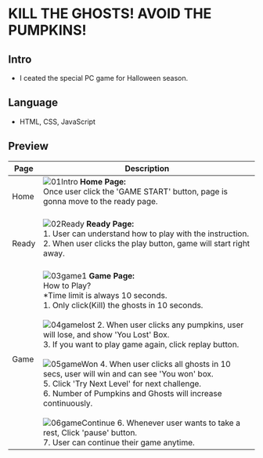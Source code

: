 # KILL THE GHOSTS! AVOID THE PUMPKINS!
## Intro
* I ceated the special PC game for Halloween season.
## Language
* HTML, CSS, JavaScript
## Preview
|Page|Description|
|--|--|
|Home|![01Intro](https://user-images.githubusercontent.com/93846829/197931438-c2015cf7-4900-44f1-9e85-93785e1ae52b.PNG) **Home Page:**<br> Once user click the 'GAME START' button, page is gonna move to the ready page. <br><br>|
|Ready|![02Ready](https://user-images.githubusercontent.com/93846829/197931597-c5ef0f7b-d669-40f4-980e-25a42423d13e.PNG) **Ready Page:**<br> 1. User can understand how to play with the instruction. <br> 2. When user clicks the play button, game will start right away.<br><br>
|Game|![03game1](https://user-images.githubusercontent.com/93846829/197931883-8cd24fc0-b986-42a8-a455-30ac4a8190c7.PNG) **Game Page:**<br> How to Play? <br> *Time limit is always 10 seconds. <br> 1. Only click(Kill) the ghosts in 10 seconds. <br><br> ![04gamelost](https://user-images.githubusercontent.com/93846829/197932060-8bedfc83-809f-4823-930c-4bc6bc013465.PNG) 2. When user clicks any pumpkins, user will lose, and show 'You Lost' Box. <br> 3. If you want to play game again, click replay button. <br><br> ![05gameWon](https://user-images.githubusercontent.com/93846829/197932341-5f34feb7-1c12-42a5-906b-f1658f275055.PNG) 4. When user clicks all ghosts in 10 secs, user will win and can see 'You won' box. <br> 5. Click 'Try Next Level' for next challenge. <br> 6. Number of Pumpkins and Ghosts will increase continuously. <br><br>![06gameContinue](https://user-images.githubusercontent.com/93846829/197932516-1d7981b4-4e04-4388-9956-55d07152e824.PNG) 6. Whenever user wants to take a rest, Click 'pause' button.<br>7. User can continue their game anytime.

